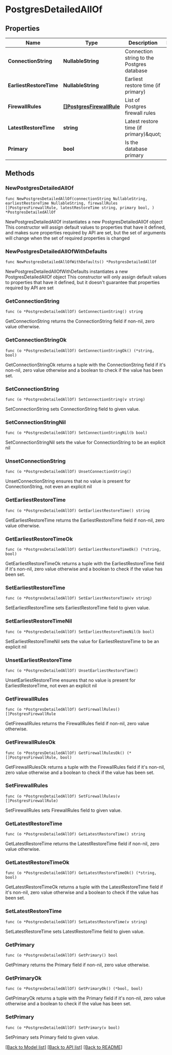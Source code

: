 # PostgresDetailedAllOf

## Properties

Name | Type | Description | Notes
------------ | ------------- | ------------- | -------------
**ConnectionString** | **NullableString** | Connection string to the Postgres database | 
**EarliestRestoreTime** | **NullableString** | Earliest restore time (if primary) | 
**FirewallRules** | [**[]PostgresFirewallRule**](PostgresFirewallRule.md) | List of Postgres firewall rules | 
**LatestRestoreTime** | **string** | Latest restore time (if primary)\&quot; | 
**Primary** | **bool** | Is the database primary | 

## Methods

### NewPostgresDetailedAllOf

`func NewPostgresDetailedAllOf(connectionString NullableString, earliestRestoreTime NullableString, firewallRules []PostgresFirewallRule, latestRestoreTime string, primary bool, ) *PostgresDetailedAllOf`

NewPostgresDetailedAllOf instantiates a new PostgresDetailedAllOf object
This constructor will assign default values to properties that have it defined,
and makes sure properties required by API are set, but the set of arguments
will change when the set of required properties is changed

### NewPostgresDetailedAllOfWithDefaults

`func NewPostgresDetailedAllOfWithDefaults() *PostgresDetailedAllOf`

NewPostgresDetailedAllOfWithDefaults instantiates a new PostgresDetailedAllOf object
This constructor will only assign default values to properties that have it defined,
but it doesn't guarantee that properties required by API are set

### GetConnectionString

`func (o *PostgresDetailedAllOf) GetConnectionString() string`

GetConnectionString returns the ConnectionString field if non-nil, zero value otherwise.

### GetConnectionStringOk

`func (o *PostgresDetailedAllOf) GetConnectionStringOk() (*string, bool)`

GetConnectionStringOk returns a tuple with the ConnectionString field if it's non-nil, zero value otherwise
and a boolean to check if the value has been set.

### SetConnectionString

`func (o *PostgresDetailedAllOf) SetConnectionString(v string)`

SetConnectionString sets ConnectionString field to given value.


### SetConnectionStringNil

`func (o *PostgresDetailedAllOf) SetConnectionStringNil(b bool)`

 SetConnectionStringNil sets the value for ConnectionString to be an explicit nil

### UnsetConnectionString
`func (o *PostgresDetailedAllOf) UnsetConnectionString()`

UnsetConnectionString ensures that no value is present for ConnectionString, not even an explicit nil
### GetEarliestRestoreTime

`func (o *PostgresDetailedAllOf) GetEarliestRestoreTime() string`

GetEarliestRestoreTime returns the EarliestRestoreTime field if non-nil, zero value otherwise.

### GetEarliestRestoreTimeOk

`func (o *PostgresDetailedAllOf) GetEarliestRestoreTimeOk() (*string, bool)`

GetEarliestRestoreTimeOk returns a tuple with the EarliestRestoreTime field if it's non-nil, zero value otherwise
and a boolean to check if the value has been set.

### SetEarliestRestoreTime

`func (o *PostgresDetailedAllOf) SetEarliestRestoreTime(v string)`

SetEarliestRestoreTime sets EarliestRestoreTime field to given value.


### SetEarliestRestoreTimeNil

`func (o *PostgresDetailedAllOf) SetEarliestRestoreTimeNil(b bool)`

 SetEarliestRestoreTimeNil sets the value for EarliestRestoreTime to be an explicit nil

### UnsetEarliestRestoreTime
`func (o *PostgresDetailedAllOf) UnsetEarliestRestoreTime()`

UnsetEarliestRestoreTime ensures that no value is present for EarliestRestoreTime, not even an explicit nil
### GetFirewallRules

`func (o *PostgresDetailedAllOf) GetFirewallRules() []PostgresFirewallRule`

GetFirewallRules returns the FirewallRules field if non-nil, zero value otherwise.

### GetFirewallRulesOk

`func (o *PostgresDetailedAllOf) GetFirewallRulesOk() (*[]PostgresFirewallRule, bool)`

GetFirewallRulesOk returns a tuple with the FirewallRules field if it's non-nil, zero value otherwise
and a boolean to check if the value has been set.

### SetFirewallRules

`func (o *PostgresDetailedAllOf) SetFirewallRules(v []PostgresFirewallRule)`

SetFirewallRules sets FirewallRules field to given value.


### GetLatestRestoreTime

`func (o *PostgresDetailedAllOf) GetLatestRestoreTime() string`

GetLatestRestoreTime returns the LatestRestoreTime field if non-nil, zero value otherwise.

### GetLatestRestoreTimeOk

`func (o *PostgresDetailedAllOf) GetLatestRestoreTimeOk() (*string, bool)`

GetLatestRestoreTimeOk returns a tuple with the LatestRestoreTime field if it's non-nil, zero value otherwise
and a boolean to check if the value has been set.

### SetLatestRestoreTime

`func (o *PostgresDetailedAllOf) SetLatestRestoreTime(v string)`

SetLatestRestoreTime sets LatestRestoreTime field to given value.


### GetPrimary

`func (o *PostgresDetailedAllOf) GetPrimary() bool`

GetPrimary returns the Primary field if non-nil, zero value otherwise.

### GetPrimaryOk

`func (o *PostgresDetailedAllOf) GetPrimaryOk() (*bool, bool)`

GetPrimaryOk returns a tuple with the Primary field if it's non-nil, zero value otherwise
and a boolean to check if the value has been set.

### SetPrimary

`func (o *PostgresDetailedAllOf) SetPrimary(v bool)`

SetPrimary sets Primary field to given value.



[[Back to Model list]](../README.md#documentation-for-models) [[Back to API list]](../README.md#documentation-for-api-endpoints) [[Back to README]](../README.md)


